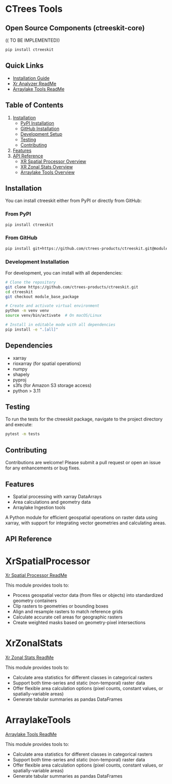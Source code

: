 # CTrees Tools

## Open Source Components (ctreeskit-core)
(( TO BE IMPLEMENTED))
```bash
pip install ctreeskit
```

## Quick Links
- [Installation Guide](#installation)
- [Xr Analyzer ReadMe](./docs/xr_analyzer.md)
- [Arraylake Tools ReadMe](./docs/arraylake_tools.md)

## Table of Contents
1. [Installation](#installation)
   - [PyPI Installation](#from-pypi)
   - [GitHub Installation](#from-github)
   - [Development Setup](#development-installation)
   - [Testing](#testing)
   - [Contributing](#contributing)
2. [Features](#features)
3. [API Reference](#api-reference)
    - [XR Spatial Processor Overview](#xrspatialprocessor)
    - [XR Zonal Stats Overview](#xrzonalstats)
    - [Arraylake Tools Overview](#arraylaketools)

## Installation

You can install ctreeskit either from PyPI or directly from GitHub:

### From PyPI
```bash
pip install ctreeskit
```

### From GitHub
```bash
pip install git+https://github.com/ctrees-products/ctreeskit.git@module_base_package
```

### Development Installation
For development, you can install with all dependencies:
```bash
# Clone the repository
git clone https://github.com/ctrees-products/ctreeskit.git
cd ctreeskit
git checkout module_base_package

# Create and activate virtual environment
python -m venv venv
source venv/bin/activate  # On macOS/Linux

# Install in editable mode with all dependencies
pip install -e ".[all]"
```

## Dependencies

- xarray
- rioxarray (for spatial operations)
- numpy
- shapely
- pyproj
- s3fs (for Amazon S3 storage access)
- python > 3.11

## Testing

To run the tests for the ctreeskit package, navigate to the project directory and execute:

```bash
pytest -m tests
```

## Contributing

Contributions are welcome! Please submit a pull request or open an issue for any enhancements or bug fixes.

## Features

- Spatial processing with xarray DataArrays
- Area calculations and geometry data
- Arraylake Ingestion tools 

A Python module for efficient geospatial operations on raster data using xarray, with support for integrating vector geometries and calculating areas.

## API Reference

# XrSpatialProcessor
[Xr Spatial Processor ReadMe](./docs/xr_analyzer.md#xr_spatial_processor_module)

This module provides tools to:

- Process geospatial vector data (from files or objects) into standardized geometry containers
- Clip rasters to geometries or bounding boxes
- Align and resample rasters to match reference grids
- Calculate accurate cell areas for geographic rasters
- Create weighted masks based on geometry-pixel intersections

# XrZonalStats
[Xr Zonal Stats ReadMe](./docs/xr_analyzer.md#xr_zonal_stats_module)

This module provides tools to:

- Calculate area statistics for different classes in categorical rasters
- Support both time-series and static (non-temporal) raster data
- Offer flexible area calculation options (pixel counts, constant values, or spatially-variable areas)
- Generate tabular summaries as pandas DataFrames

# ArraylakeTools
[Arraylake Tools ReadMe](./docs/arraylake_tools.md)

This module provides tools to:

- Calculate area statistics for different classes in categorical rasters
- Support both time-series and static (non-temporal) raster data
- Offer flexible area calculation options (pixel counts, constant values, or spatially-variable areas)
- Generate tabular summaries as pandas DataFrames
